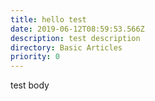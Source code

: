```yaml
---
title: hello test
date: 2019-06-12T08:59:53.566Z
description: test description
directory: Basic Articles
priority: 0
---
```

test body
